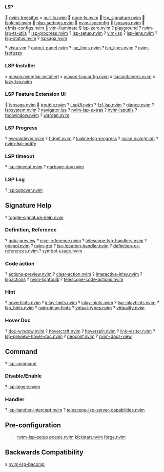 #### [LSP](https://yutkat.github.io/my-neovim-pluginlist/#lsp)
 [nvim-treesitter](https://github.com/nvim-treesitter/nvim-treesitter)
x [null-ls.nvim](https://github.com/jose-elias-alvarez/null-ls.nvim)
 [none-ls.nvim](https://github.com/nvimtools/none-ls.nvim)
 [lsp_signature.nvim](https://github.com/ray-x/lsp_signature.nvim)
 [lspkind-nvim](https://github.com/onsails/lspkind-nvim)
 [nlsp-settings.nvim](https://github.com/tamago324/nlsp-settings.nvim)
 [nvim-lspconfig](https://github.com/neovim/nvim-lspconfig)
 [lspsaga.nvim](https://github.com/tami5/lspsaga.nvim)
 [efmls-configs.nvim]()
 [vim-illuminate]()
$ [lsp-zero.nvim](https://github.com/VonHeikemen/lsp-zero.nvim)
? [playground](https://github.com/nvim-treesitter/playground)
? [nvim-lsp-ts-utils](https://github.com/jose-elias-alvarez/nvim-lsp-ts-utils)
? [lsp-progress.nvim](https://github.com/linrongbin16/lsp-progress.nvim)
? [lsp-setup.nvim](https://github.com/junnplus/lsp-setup.nvim)
? [vim-lsp](https://github.com/prabirshrestha/vim-lsp)
? [lsp-lens.nvim](https://github.com/VidocqH/lsp-lens.nvim)
? [lsp-status.nvim](https://github.com/nvim-lua/lsp-status.nvim)
? [lspsaga.nvim](https://github.com/glepnir/lspsaga.nvim)

? [vista.vim](https://github.com/liuchengxu/vista.vim)
? [output-panel.nvim](https://github.com/mhanberg/output-panel.nvim)
? [lsp_lines.nvim](https://github.com/Maan2003/lsp_lines.nvim)
? [lsp_lines.nvim](https://git.sr.ht/~whynothugo/lsp_lines.nvim)
? [nvim-lspfuzzy](https://github.com/ojroques/nvim-lspfuzzy)
### LSP Installer
x [mason.nvim(lsp installer)](https://github.com/williamboman/mason.nvim)
x [mason-lspconfig.nvim](https://github.com/williamboman/mason-lspconfig.nvim)
x [lspcontainers.nvim](https://github.com/lspcontainers/lspcontainers.nvim)
x [lazy-lsp.nvim](https://github.com/dundalek/lazy-lsp.nvim)
### LSP Feature Extension UI
 [lspsaga.nvim](https://github.com/kkharji/lspsaga.nvim)
 [trouble.nvim](https://github.com/folke/trouble.nvim)
? [LspUI.nvim](https://github.com/jinzhongjia/LspUI.nvim)
? [fzf-lsp.nvim](https://github.com/gfanto/fzf-lsp.nvim)
? [glance.nvim](https://github.com/DNLHC/glance.nvim)
? [lspsystem.nvim](https://github.com/nvim-jo/lspsystem.nvim)
? [navigator.lua](https://github.com/ray-x/navigator.lua)
? [nvim-lsp-extras](https://github.com/seblj/nvim-lsp-extras)
? [nvim-lsputils](https://github.com/RishabhRD/nvim-lsputils)
? [toolwindow.nvim](https://github.com/EthanJWright/toolwindow.nvim)
? [warden.nvim](https://github.com/williamboman/warden.nvim)
### LSP Progress
? [everandever.nvim](https://github.com/davidosomething/everandever.nvim)
? [fidget.nvim](https://github.com/j-hui/fidget.nvim)
? [lualine-lsp-progress](https://github.com/arkav/lualine-lsp-progress)
? [noice.nvim(mini)](https://github.com/folke/noice.nvim)
? [nvim-lsp-notify](https://github.com/mrded/nvim-lsp-notify)
### LSP timeout
? [lsp-timeout.nvim](https://github.com/hinell/lsp-timeout.nvim)
? [garbage-day.nvim](https://github.com/Zeioth/garbage-day.nvim)
### LSP Log
? [lsploghover.nvim](https://github.com/WillLillis/lsploghover.nvim)

## Signature Help
? [toggle-signature-help.nvim](https://github.com/temchik00/toggle-signature-help.nvim)
### Definition, Reference
? [goto-preview](https://github.com/rmagatti/goto-preview)
? [nice-reference.nvim](https://github.com/wiliamks/nice-reference.nvim)
? [telescope-lsp-handlers.nvim](https://github.com/gbrlsnchs/telescope-lsp-handlers.nvim)
? [goimpl.nvim](https://github.com/edolphin-ydf/goimpl.nvim)
? [nvim-gtd](https://github.com/hrsh7th/nvim-gtd)
? [lsp-location-handler.nvim](https://github.com/Davidyz/lsp-location-handler.nvim)
? [definition-or-references.nvim](https://github.com/KostkaBrukowa/definition-or-references.nvim)
? [symbol-usage.nvim](https://github.com/Wansmer/symbol-usage.nvim)
### Code action
? [actions-preview.nvim](https://github.com/aznhe21/actions-preview.nvim)
? [clear-action.nvim](https://github.com/luckasRanarison/clear-action.nvim)
? [interactive-inlay.nvim](https://github.com/llllvvuu/interactive-inlay.nvim)
? [lspactions](https://github.com/RishabhRD/lspactions)
? [nvim-lightbulb](https://github.com/kosayoda/nvim-lightbulb)
? [telescope-code-actions.nvim](https://github.com/nyarthan/telescope-code-actions.nvim)

### Hint
? [hoverhints.nvim](https://github.com/soulis-1256/hoverhints.nvim)
? [inlay-hints.nvim](https://github.com/MysticalDevil/inlay-hints.nvim)
? [inlay-hints.nvim](https://github.com/simrat39/inlay-hints.nvim)
? [lsp-inlayhints.nvim](https://github.com/lvimuser/lsp-inlayhints.nvim)
? [lsp_hints.nvim](https://github.com/kazenix/lsp_hints.nvim)
? [nvim-inlay-hints](https://github.com/Daniel-Esteban/nvim-inlay-hints)
? [virtual-types.nvim](https://github.com/jubnzv/virtual-types.nvim)
? [virtuality.nvim](https://github.com/27justin/virtuality.nvim)

### Hover Doc
? [doc-window.nvim](https://github.com/resonyze/doc-window.nvim)
? [hovercraft.nvim](https://github.com/patrickpichler/hovercraft.nvim)
? [hoversplit.nvim](https://github.com/roobert/hoversplit.nvim)
? [link-visitor.nvim](https://github.com/xiyaowong/link-visitor.nvim)
? [lsp-preview-hover-doc.nvim](https://github.com/tamago324/lsp-preview-hover-doc.nvim)
? [neoconf.nvim](https://github.com/folke/neoconf.nvim)
? [nvim-docs-view](https://github.com/amrbashir/nvim-docs-view)
## Command
? [lsp-command](https://github.com/ii14/lsp-command)
### Disable/Enable
? [lsp-toggle.nvim](https://github.com/adoyle-h/lsp-toggle.nvim)
### Handler
? [lsp-handler-intercept.nvim](https://github.com/notomo/lsp-handler-intercept.nvim)
? [telescope-lsp-server-capabilities.nvim](https://github.com/IrisRainbow7/telescope-lsp-server-capabilities.nvim)
## Pre-configuration
> [nvim-lsp-setup](https://github.com/junnplus/nvim-lsp-setup)
> [poesie.nvim](https://github.com/phaazon/poesie.nvim)
> [kickstart.nvim](https://github.com/nvim-lua/kickstart.nvim)
> [forge.nvim](https://github.com/neph-iap/forge.nvim)
## Backwards Compatibility
x [nvim-lsp-bacomp](https://github.com/weilbith/nvim-lsp-bacomp)

